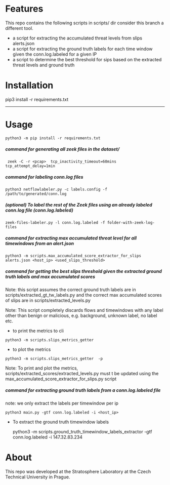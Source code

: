 # Features

This repo contains the following scripts in scripts/ dir consider this branch a different tool.
  *  a script for extracting the accumulated threat levels from slips alerts.json
  *  a script for extracting the ground truth labels for each time window given the conn.log.labeled for a given IP
  *  a script to determine the best threshold for sips based on the extracted threat levels and ground truth 


# Installation

pip3 install -r requirements.txt

---


# Usage


```python3 -m pip install -r requirements.txt```

##### command for generating all zeek files in the dataset/

``` zeek -C -r <pcap>  tcp_inactivity_timeout=60mins tcp_attempt_delay=1min```


##### command for labeling conn.log files

``` python3 netflowlabeler.py -c labels.config -f /path/to/generated/conn.log ```

##### (optional) To label the rest of the Zeek files using an already labeled conn.log file (conn.log.labeled)

```zeek-files-labeler.py -l conn.log.labeled -f folder-with-zeek-log-files```

##### command for extracting max accumulated threat level for all timewindows from an alert.json 

```
python3 -m scripts.max_accumulated_score_extractor_for_slips alerts.json <host_ip> <used_slips_threshold>
```


##### command for getting the best slips threshold given the extracted ground truth labels and max accumulated scores

Note: this script assumes the correct ground truth labels are in scripts/extracted_gt_tw_labels.py
and the correct max accumulated scores of slips are in scripts/extracted_levels.py 

Note: This script completely discards flows and timewindows with any label other than benign or malicious, e.g. background, unknown label, no label etc.

* to print the metrics to cli
```
python3 -m scripts.slips_metrics_getter 
```

* to plot the metrics
```
python3 -m scripts.slips_metrics_getter  -p
```

Note: To print and plot the metrics, scripts/extracted_scores/extracted_levels.py must t be updated using the
max_accumulated_score_extractor_for_slips.py script

##### command for extracting ground truth labels from a conn.log.labeled file
note: we only extract the labels per timewindow per ip

```
python3 main.py -gtf conn.log.labeled -i <host_ip>
```


* To extract the ground truth timewindow labels

    python3 -m scripts.ground_truth_timewindow_labels_extractor -gtf conn.log.labeled -i 147.32.83.234



# About
This repo was developed at the Stratosphere Laboratory at the Czech Technical University in Prague.